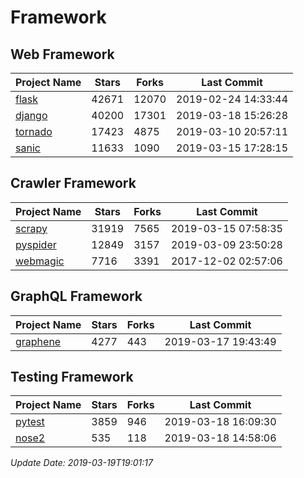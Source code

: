 # Framework

## Web Framework

| Project Name | Stars | Forks | Last Commit |
| ------------ | ----- | ----- | ----------- |
| [flask](https://github.com/pallets/flask) | 42671 | 12070 | 2019-02-24 14:33:44 |
| [django](https://github.com/django/django) | 40200 | 17301 | 2019-03-18 15:26:28 |
| [tornado](https://github.com/tornadoweb/tornado) | 17423 | 4875 | 2019-03-10 20:57:11 |
| [sanic](https://github.com/huge-success/sanic) | 11633 | 1090 | 2019-03-15 17:28:15 |

## Crawler Framework

| Project Name | Stars | Forks | Last Commit |
| ------------ | ----- | ----- | ----------- |
| [scrapy](https://github.com/scrapy/scrapy) | 31919 | 7565 | 2019-03-15 07:58:35 |
| [pyspider](https://github.com/binux/pyspider) | 12849 | 3157 | 2019-03-09 23:50:28 |
| [webmagic](https://github.com/code4craft/webmagic) | 7716 | 3391 | 2017-12-02 02:57:06 |

## GraphQL Framework

| Project Name | Stars | Forks | Last Commit |
| ------------ | ----- | ----- | ----------- |
| [graphene](https://github.com/graphql-python/graphene) | 4277 | 443 | 2019-03-17 19:43:49 |

## Testing Framework

| Project Name | Stars | Forks | Last Commit |
| ------------ | ----- | ----- | ----------- |
| [pytest](https://github.com/pytest-dev/pytest) | 3859 | 946 | 2019-03-18 16:09:30 |
| [nose2](https://github.com/nose-devs/nose2) | 535 | 118 | 2019-03-18 14:58:06 |

*Update Date: 2019-03-19T19:01:17*